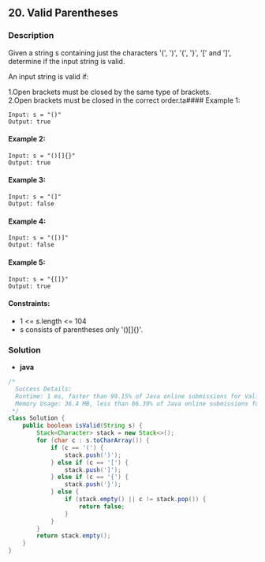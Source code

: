 ## 20. Valid Parentheses

### Description

Given a string s containing just the characters '(', ')', '{', '}', '[' and ']', determine if the input string is valid.

An input string is valid if:

1.Open brackets must be closed by the same type of brackets.  
2.Open brackets must be closed in the correct order.ta#### Example 1:

```
Input: s = "()"
Output: true
```

#### Example 2:

```
Input: s = "()[]{}"
Output: true
```

#### Example 3:

```
Input: s = "(]"
Output: false
```

#### Example 4:

```
Input: s = "([)]"
Output: false
```

#### Example 5:

```
Input: s = "{[]}"
Output: true
```

#### Constraints:

* 1 <= s.length <= 104
* s consists of parentheses only '()[]{}'.

### Solution

* **java**

```java
/*
  Success Details:
  Runtime: 1 ms, faster than 99.15% of Java online submissions for Valid Parentheses.
  Memory Usage: 36.4 MB, less than 86.39% of Java online submissions for Valid Parentheses.       
 */
class Solution {
    public boolean isValid(String s) {
        Stack<Character> stack = new Stack<>();
        for (char c : s.toCharArray()) {
            if (c == '(') {
                stack.push(')');
            } else if (c == '[') {
                stack.push(']');
            } else if (c == '{') {
                stack.push('}');
            } else {
                if (stack.empty() || c != stack.pop()) {
                    return false;
                }
            }
        }
        return stack.empty();
    }
}
```

